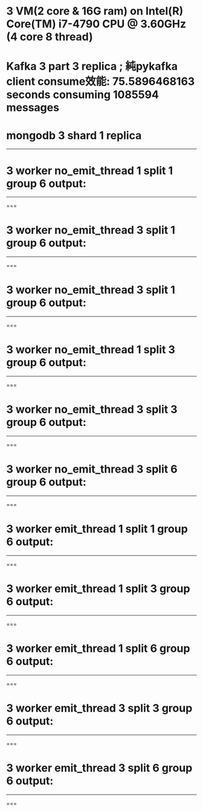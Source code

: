 # 3 VM(2 core & 16G ram) on Intel(R) Core(TM) i7-4790 CPU @ 3.60GHz (4 core 8 thread)  
# Kafka 3 part 3 replica ; 純pykafka client consume效能: 75.5896468163 seconds consuming 1085594 messages  
# mongodb 3 shard 1 replica  
---

# 3 worker no_emit_thread 1 split 1 group 6 output:
---

===

# 3 worker no_emit_thread 3 split 1 group 6 output:
---

===

# 3 worker no_emit_thread 3 split 1 group 6 output:
---

===

# 3 worker no_emit_thread 1 split 3 group 6 output:
---

===

# 3 worker no_emit_thread 3 split 3 group 6 output:
---

===

# 3 worker no_emit_thread 3 split 6 group 6 output:
---

===

# 3 worker emit_thread 1 split 1 group 6 output:
---

===

# 3 worker emit_thread 1 split 3 group 6 output:
---

===

# 3 worker emit_thread 1 split 6 group 6 output:
---

===

# 3 worker emit_thread 3 split 3 group 6 output:
---

===

# 3 worker emit_thread 3 split 6 group 6 output:
---

===